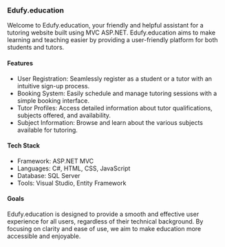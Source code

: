 ### Edufy.education



Welcome to Edufy.education, your friendly and helpful assistant for a tutoring website built using MVC ASP.NET. Edufy.education aims to make learning and teaching easier by providing a user-friendly platform for both students and tutors. 

#### Features

- User Registration: Seamlessly register as a student or a tutor with an intuitive sign-up process.
- Booking System: Easily schedule and manage tutoring sessions with a simple booking interface.
- Tutor Profiles: Access detailed information about tutor qualifications, subjects offered, and availability.
- Subject Information: Browse and learn about the various subjects available for tutoring.

#### Tech Stack

- Framework: ASP.NET MVC
- Languages: C#, HTML, CSS, JavaScript
- Database: SQL Server
- Tools: Visual Studio, Entity Framework

#### Goals

Edufy.education is designed to provide a smooth and effective user experience for all users, regardless of their technical background. By focusing on clarity and ease of use, we aim to make education more accessible and enjoyable.
